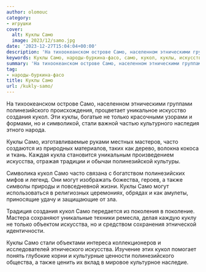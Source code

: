 ```yaml
---
author: olomouc
category:
- игрушки
cover:
  alt: Куклы Само
  image: 2023/12/samo.jpg
date: '2023-12-27T15:04:04+00:00'
description: 'На тихоокеанском острове Само, населенном этническими группами полинезийского происхождения, процветает уникальное искусство создания кукол. Эти куклы,...'
keywords: Куклы Само, народы-буркина-фасо, само, кукол, куклы, искусства, полинезийского, создания, только, стали, часто, могут, также, тихоокеанском, острове, населенном, этническими
summary: 'На тихоокеанском острове Само, населенном этническими группами полинезийского происхождения, процветает уникальное искусство создания кукол. Эти куклы,...'
tag:
- народы-буркина-фасо
title: Куклы Само
url: /kukly-samo/
---
```


На тихоокеанском острове Само, населенном этническими группами полинезийского происхождения, процветает уникальное искусство создания кукол. Эти куклы, богатые не только красочными узорами и формами, но и символикой, стали важной частью культурного наследия этного народа.

Куклы Само, изготавливаемые руками местных мастеров, часто создаются из природных материалов, таких как дерево, волокна кокоса и ткань. Каждая кукла становится уникальным произведением искусства, отражая традиции и обычаи полинезийской культуры.

Символика кукол Само часто связана с богатством полинезийских мифов и легенд. Они могут изображать божества, героев, а также символы природы и повседневной жизни. Куклы Само могут использоваться в религиозных церемониях, обрядах и как амулеты, приносящие удачу и защищающие от зла.

Традиция создания кукол Само передается из поколения в поколение. Мастера сохраняют уникальные техники ремесла, делая каждую куклу не только объектом искусства, но и средством сохранения этнической идентичности.

Куклы Само стали объектами интереса коллекционеров и исследователей этнического искусства. Изучение этих кукол помогает понять глубокие корни и культурные ценности полинезийского общества, а также ценить их вклад в мировое культурное наследие.
